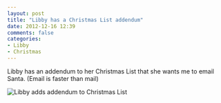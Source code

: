 ```yaml
---
layout: post
title: "Libby has a Christmas List addendum"
date: 2012-12-16 12:39
comments: false
categories: 
- Libby
- Christmas
---
```

Libby has an addendum to her Christmas List that she wants me to email Santa. (Email is faster than mail)

![Libby adds addendum to Christmas List](http://media.eick.us/media/photographs/2012/2012-12-16/libby-santa-addendum.jpg)


